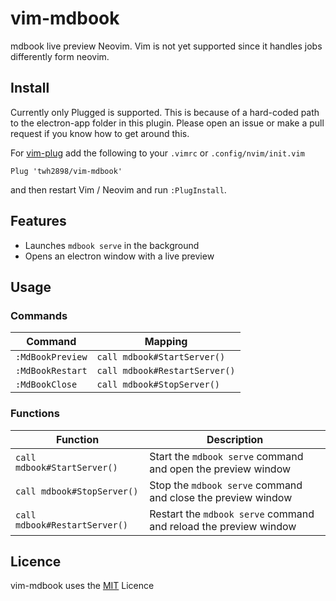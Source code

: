 # vim-mdbook

mdbook live preview Neovim. Vim is not yet supported since it handles jobs
differently form neovim.

## Install

Currently only Plugged is supported. This is because of a hard-coded path to
the electron-app folder in this plugin. Please open an issue or make a pull
request if you know how to get around this.

For [vim-plug](https://github.com/junegunn/vim-plug) add the following to your
`.vimrc` or `.config/nvim/init.vim`

```vim
Plug 'twh2898/vim-mdbook'
```

and then restart Vim / Neovim and run `:PlugInstall`.

## Features

- Launches `mdbook serve` in the background
- Opens an electron window with a live preview

## Usage

### Commands

Command          | Mapping
-----------------|--------
`:MdBookPreview` | `call mdbook#StartServer()`
`:MdBookRestart` | `call mdbook#RestartServer()`
`:MdBookClose`   | `call mdbook#StopServer()`

### Functions

Function                      | Description
------------------------------|------------
`call mdbook#StartServer()`   | Start the `mdbook serve` command and open the preview window
`call mdbook#StopServer()`    | Stop the `mdbook serve` command and close the preview window
`call mdbook#RestartServer()` | Restart the `mdbook serve` command and reload the preview window

## Licence

vim-mdbook uses the [MIT](LICENCE) Licence


